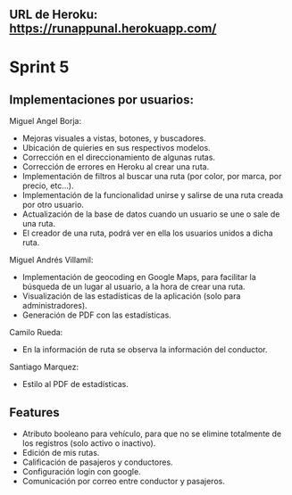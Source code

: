 ## URL de Heroku: https://runappunal.herokuapp.com/

# Sprint 5

## Implementaciones por usuarios:

Miguel Angel Borja:
* Mejoras visuales a vistas, botones, y buscadores.
* Ubicación de quieries en sus respectivos modelos.
* Corrección en el direccionamiento de algunas rutas.
* Corrección de errores en Heroku al crear una ruta.
* Implementación de filtros al buscar una ruta (por color, por marca, por precio, etc...).
* Implementación de la funcionalidad unirse y salirse de una ruta creada por otro usuario.
* Actualización de la base de datos cuando un usuario se une o sale de una ruta.
* El creador de una ruta, podrá ver en ella los usuarios unidos a dicha ruta. 

Miguel Andrés Villamil:
* Implementación de geocoding en Google Maps, para facilitar la búsqueda de un lugar al usuario, a la hora de crear una ruta.
* Visualización de las estadísticas de la aplicación (solo para administradores).
* Generación de PDF con las estadísticas.

Camilo Rueda:
* En la información de ruta se observa la información del conductor.

Santiago Marquez:
* Estilo al PDF de estadísticas.

## Features

* Atributo booleano para vehículo, para que no se elimine totalmente de los registros (solo activo o inactivo).
* Edición de mis rutas.
* Calificación de pasajeros y conductores.
* Configuración login con google.
* Comunicación por correo entre conductor y pasajeros.